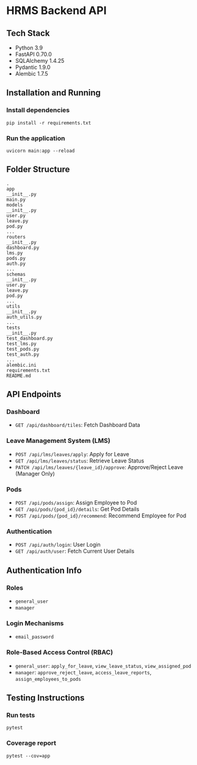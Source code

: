 **HRMS Backend API**
=====================

**Tech Stack**
-------------

* Python 3.9
* FastAPI 0.70.0
* SQLAlchemy 1.4.25
* Pydantic 1.9.0
* Alembic 1.7.5

**Installation and Running**
---------------------------

### Install dependencies

```
pip install -r requirements.txt
```

### Run the application

```
uvicorn main:app --reload
```

**Folder Structure**
-------------------

```
.
app
__init__.py
main.py
models
__init__.py
user.py
leave.py
pod.py
...
routers
__init__.py
dashboard.py
lms.py
pods.py
auth.py
...
schemas
__init__.py
user.py
leave.py
pod.py
...
utils
__init__.py
auth_utils.py
...
tests
__init__.py
test_dashboard.py
test_lms.py
test_pods.py
test_auth.py
...
alembic.ini
requirements.txt
README.md
```

**API Endpoints**
----------------

### Dashboard

* `GET /api/dashboard/tiles`: Fetch Dashboard Data

### Leave Management System (LMS)

* `POST /api/lms/leaves/apply`: Apply for Leave
* `GET /api/lms/leaves/status`: Retrieve Leave Status
* `PATCH /api/lms/leaves/{leave_id}/approve`: Approve/Reject Leave (Manager Only)

### Pods

* `POST /api/pods/assign`: Assign Employee to Pod
* `GET /api/pods/{pod_id}/details`: Get Pod Details
* `POST /api/pods/{pod_id}/recommend`: Recommend Employee for Pod

### Authentication

* `POST /api/auth/login`: User Login
* `GET /api/auth/user`: Fetch Current User Details

**Authentication Info**
-----------------------

### Roles

* `general_user`
* `manager`

### Login Mechanisms

* `email_password`

### Role-Based Access Control (RBAC)

* `general_user`: `apply_for_leave`, `view_leave_status`, `view_assigned_pod`
* `manager`: `approve_reject_leave`, `access_leave_reports`, `assign_employees_to_pods`

**Testing Instructions**
-----------------------

### Run tests

```
pytest
```

### Coverage report

```
pytest --cov=app
```